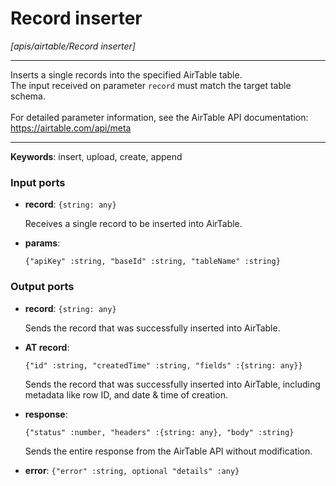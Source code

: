 # Record inserter

_[apis/airtable/Record inserter]_

---

Inserts a single records into the specified AirTable table.<br>
The input received on parameter `record` must match the target table schema.<br>
<br>
For detailed parameter information, see the AirTable API documentation:<br>
https://airtable.com/api/meta<br>

---

__Keywords__: insert, upload, create, append

### Input ports

* __record__: ` {string: any} `

    Receives a single record to be inserted into AirTable.<br>


* __params__: 
    ```
    {"apiKey" :string, "baseId" :string, "tableName" :string}
    ```

### Output ports

* __record__: ` {string: any} `

    Sends the record that was successfully inserted into AirTable.<br>


* __AT record__: 
    ```
    {"id" :string, "createdTime" :string, "fields" :{string: any}}
    ```

    Sends the record that was successfully inserted into AirTable, including metadata like row ID, and date & time of creation.<br>


* __response__: 
    ```
    {"status" :number, "headers" :{string: any}, "body" :string}
    ```

    Sends the entire response from the AirTable API without modification.<br>


* __error__: ` {"error" :string, optional "details" :any} `

